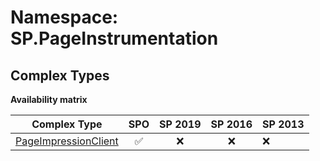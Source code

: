 # Namespace: SP.PageInstrumentation

## Complex Types

**Availability matrix**

Complex Type | SPO | SP 2019 | SP 2016 | SP 2013
----------|:---:|:-------:|:-------:|:-------
[PageImpressionClient](./ComplexTypes/PageImpressionClient.md) | ✅ | ❌ | ❌ | ❌
